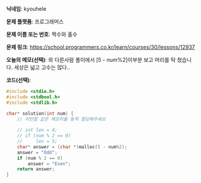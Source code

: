 **닉네임**: kyouhele

**문제 플랫폼**: 프로그래머스

**문제 이름 또는 번호**: 짝수와 홀수

**문제 링크**: https://school.programmers.co.kr/learn/courses/30/lessons/12937

**오늘의 메모(선택)**: 와 다른사람 풀이에서 [5 - num%2]이부분 보고 머리를 탁 쳤습니다. 세상은 넓고 고수는 많다..

**코드(선택)**:

```c++
#include <stdio.h>
#include <stdbool.h>
#include <stdlib.h>

char* solution(int num) {
    // 리턴할 값은 메모리를 동적 할당해주세요
    
    // int len = 4;
    // if (num % 2 == 0)
    //     len = 5;
    char* answer = (char *)malloc(5 - num%2);
    answer = "Odd";
    if (num % 2 == 0)
        answer = "Even";
    return answer;
}
```

